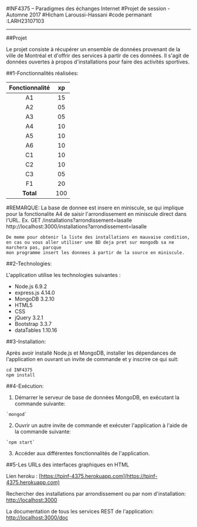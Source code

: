 #INF4375 – Paradigmes des échanges Internet
#Projet de session - Automne 2017
#Hicham Laroussi-Hassani
#code permanant :LARH23107103


***

##Projet

Le projet consiste à récupérer un ensemble de données provenant de la ville de Montréal et d'offrir des services à partir de ces données. Il s'agit de données ouvertes à propos d'installations pour faire des activités sportives.

##1-Fonctionnalités réalisées:

  | Fonctionnalité | xp |
  | :------------: |:--:|
  |       A1       | 15 |
  |       A2       | 05 |
  |       A3       | 05 |
  |       A4       | 10 |
  |       A5       | 10 |
  |       A6       | 10 |
  |       C1       | 10 |
  |       C2       | 10 |
  |       C3       | 05 |
  |       F1       | 20 |
  |   **Total**    | 100|
  
#REMARQUE: 
    La base de donnee est insere en miniscule, se qui implique pour la fonctionalite 
    A4 de saisir l'arrondissement en miniscule direct dans l'URL.
    Ex. GET /installations?arrondissement=lasalle
    http://localhost:3000/installations?arrondissement=lasalle
    
    De meme pour obtenir la liste des installations en mauvaise condition, 
    en cas ou vous aller utiliser une BD deja pret sur mongodb sa ne marchera pas, parcque
    mon programme insert les donnees à partir de la source en miniscule.

##2-Technologies:

  L'application utilise les technologies suivantes :
  
  - Node.js 6.9.2
  - express.js 4.14.0
  - MongoDB 3.2.10
  - HTML5
  - CSS
  - jQuery 3.2.1
  - Bootstrap 3.3.7
  - dataTables 1.10.16

##3-Installation:

  Après avoir installé Node.js et MongoDB, installer les dépendances de l'application en ouvrant un invite de commande et y inscrire ce qui suit:

    cd INF4375
    npm install


##4-Exécution:

  1. Démarrer le serveur de base de données MongoDB, en exécutant la commande suivante:
  
    `mongod`


  2. Ouvrir un autre invite de commande et exécuter l'application à l'aide de la commande suivante:

    `npm start`
	

  3. Accéder aux différentes fonctionnalités de l'application.
  

##5-Les URLs des interfaces graphiques en HTML

  Lien heroku :
  [https://tpinf-4375.herokuapp.com](https://tpinf-4375.herokuapp.com)

  Rechercher des installations par arrondissement ou par nom d'installation:
  [http://localhost:3000](http://localhost:3000)

  La documentation de tous les services REST de l'application:
  [http://localhost:3000/doc](http://localhost:3000/doc)

